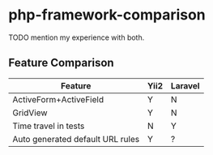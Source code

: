 # php-framework-comparison

TODO mention my experience with both.

## Feature Comparison

| Feature                  | Yii2 | Laravel |
|--------------------------|-----|---------|
| ActiveForm+ActiveField   |  Y  |    N    |
| GridView                 | Y   | N       |
| Time travel in tests     | N   | Y       |
| Auto generated default URL rules | Y | ? |


